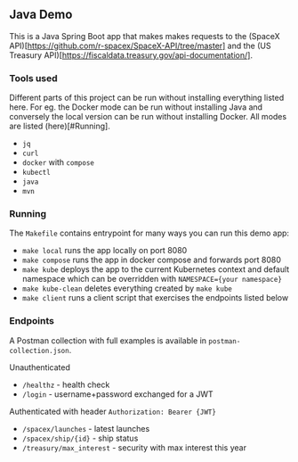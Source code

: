 ## Java Demo

This is a Java Spring Boot app that makes makes requests to the (SpaceX API)[https://github.com/r-spacex/SpaceX-API/tree/master] and the (US Treasury API)[https://fiscaldata.treasury.gov/api-documentation/].

### Tools used

Different parts of this project can be run without installing everything listed here. For eg. the Docker mode can be run without installing Java and conversely the local version can be run without installing Docker. All modes are listed (here)[#Running].

- `jq`
- `curl`
- `docker` with `compose`
- `kubectl`
- `java`
- `mvn`

### Running

The `Makefile` contains entrypoint for many ways you can run this demo app:

- `make local` runs the app locally on port 8080
- `make compose` runs the app in docker compose and forwards port 8080
- `make kube` deploys the app to the current Kubernetes context and default namespace which can be overridden with `NAMESPACE={your namespace}`
- `make kube-clean` deletes everything created by `make kube`
- `make client` runs a client script that exercises the endpoints listed below

### Endpoints

A Postman collection with full examples is available in `postman-collection.json`.

Unauthenticated

- `/healthz` - health check
- `/login` - username+password exchanged for a JWT

Authenticated with header `Authorization: Bearer {JWT}`

- `/spacex/launches` - latest launches
- `/spacex/ship/{id}` - ship status
- `/treasury/max_interest` - security with max interest this year
